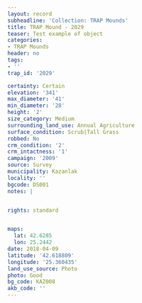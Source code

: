 ```yaml
---
layout: record
subheadline: 'Collection: TRAP Mounds'
title: TRAP Mound - 2029
teaser: Test example of object
categories:
- TRAP Mounds
header: no
tags:
- ''
trap_id: '2029'

certainty: Certain
elevation: '341'
max_diameter: '41'
min_diameter: '28'
height: '2'
size_category: Medium
surrounding_land_use: Annual Agriculture
surface_condition: Scrub|Tall Grass
robbed: No
crm_condition: '2'
crm_intactness: '1'
campaign: '2009'
source: Survey
municipality: Kazanlak
locality: ''
bgcode: DS001
notes: |


rights: standard


maps:
  lat: 42.6285
  lon: 25.2442
date: 2018-04-09
latitude: '42.618809'
longitude: '25.360435'
land_use_source: Photo
photo: Good
bg_code: KAZ008
akb_code: ''
---
```

